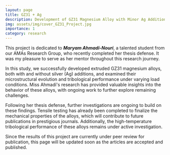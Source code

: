 ```yaml
---
layout: page
title: GZ31 + Ag
description: Development of GZ31 Magnesium Alloy with Minor Ag Addition
img: assets/img/cover_GZ31_Project.jpg
importance: 1
category: research
---
```


This project is dedicated to ***Maryam Ahmadi-Nouri***, a talented student from our AMAs Research Group, who recently completed her thesis defense. It was my pleasure to serve as her mentor throughout this research journey.

In this study, we successfully developed extruded GZ31 magnesium alloys, both with and without silver (Ag) additions, and examined their microstructural evolution and tribological performance under varying load conditions. Miss Ahmadi's research has provided valuable insights into the behavior of these alloys, with ongoing work to further explore remaining challenges.

Following her thesis defense, further investigations are ongoing to build on these findings. Tensile testing has already been completed to finalize the mechanical properties of the alloys, which will contribute to future publications in prestigious journals. Additionally, the high-temperature tribological performance of these alloys remains under active investigation.

Since the results of this project are currently under peer review for publication, this page will be updated soon as the articles are accepted and published.